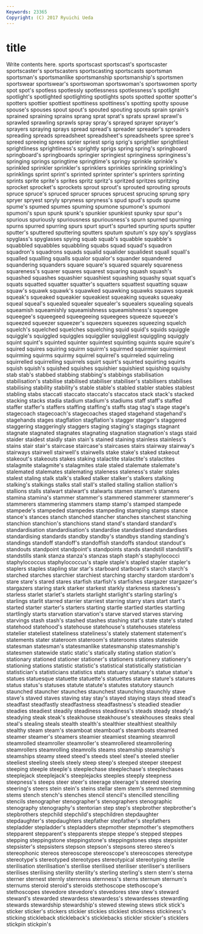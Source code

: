 ```yaml
---
Keywords: 23365 
Copyright: (C) 2017 Ryuichi Ueda
---
```


# title

Write contents here.
sports sportscast sportscast's sportscaster sportscaster's sportscasters
sportscasting sportscasts sportsman sportsman's sportsmanlike sportsmanship sportsmanship's sportsmen sportswear sportswear's
sportswoman sportswoman's sportswomen sporty spot spot's spotless spotlessly spotlessness spotlessness's
spotlight spotlight's spotlighted spotlighting spotlights spots spotted spotter spotter's spotters
spottier spottiest spottiness spottiness's spotting spotty spouse spouse's spouses spout
spout's spouted spouting spouts sprain sprain's sprained spraining sprains sprang
sprat sprat's sprats sprawl sprawl's sprawled sprawling sprawls spray spray's
sprayed sprayer sprayer's sprayers spraying sprays spread spread's spreader spreader's
spreaders spreading spreads spreadsheet spreadsheet's spreadsheets spree spree's spreed spreeing
sprees sprier spriest sprig sprig's sprightlier sprightliest sprightliness sprightliness's sprightly
sprigs spring spring's springboard springboard's springboards springier springiest springiness springiness's
springing springs springtime springtime's springy sprinkle sprinkle's sprinkled sprinkler sprinkler's
sprinklers sprinkles sprinkling sprinkling's sprinklings sprint sprint's sprinted sprinter sprinter's
sprinters sprinting sprints sprite sprite's sprites spritz spritz's spritzed spritzes
spritzing sprocket sprocket's sprockets sprout sprout's sprouted sprouting sprouts spruce
spruce's spruced sprucer spruces sprucest sprucing sprung spry spryer spryest
spryly spryness spryness's spud spud's spuds spume spume's spumed spumes
spuming spumone spumone's spumoni spumoni's spun spunk spunk's spunkier spunkiest
spunky spur spur's spurious spuriously spuriousness spuriousness's spurn spurned spurning
spurns spurred spurring spurs spurt spurt's spurted spurting spurts sputter
sputter's sputtered sputtering sputters sputum sputum's spy spy's spyglass spyglass's
spyglasses spying squab squab's squabble squabble's squabbled squabbles squabbling squabs
squad squad's squadron squadron's squadrons squads squalid squalider squalidest squall
squall's squalled squalling squalls squalor squalor's squander squandered squandering squanders
square square's squared squarely squareness squareness's squarer squares squarest squaring
squash squash's squashed squashes squashier squashiest squashing squashy squat squat's
squats squatted squatter squatter's squatters squattest squatting squaw squaw's squawk
squawk's squawked squawking squawks squaws squeak squeak's squeaked squeakier squeakiest
squeaking squeaks squeaky squeal squeal's squealed squealer squealer's squealers squealing
squeals squeamish squeamishly squeamishness squeamishness's squeegee squeegee's squeegeed squeegeeing squeegees
squeeze squeeze's squeezed squeezer squeezer's squeezers squeezes squeezing squelch squelch's
squelched squelches squelching squid squid's squids squiggle squiggle's squiggled squiggles
squigglier squiggliest squiggling squiggly squint squint's squinted squinter squintest squinting
squints squire squire's squired squires squiring squirm squirm's squirmed squirmier
squirmiest squirming squirms squirmy squirrel squirrel's squirreled squirreling squirrelled squirrelling
squirrels squirt squirt's squirted squirting squirts squish squish's squished squishes
squishier squishiest squishing squishy stab stab's stabbed stabbing stabbing's stabbings
stabilisation stabilisation's stabilise stabilised stabiliser stabiliser's stabilisers stabilises stabilising stability
stability's stable stable's stabled stabler stables stablest stabling stabs staccati
staccato staccato's staccatos stack stack's stacked stacking stacks stadia stadium
stadium's stadiums staff staff's staffed staffer staffer's staffers staffing staffing's
staffs stag stag's stage stage's stagecoach stagecoach's stagecoaches staged stagehand
stagehand's stagehands stages stagflation stagflation's stagger stagger's staggered staggering staggeringly
staggers staging staging's stagings stagnant stagnate stagnated stagnates stagnating stagnation
stagnation's stags staid staider staidest staidly stain stain's stained staining
stainless stainless's stains stair stair's staircase staircase's staircases stairs stairway
stairway's stairways stairwell stairwell's stairwells stake stake's staked stakeout stakeout's
stakeouts stakes staking stalactite stalactite's stalactites stalagmite stalagmite's stalagmites stale
staled stalemate stalemate's stalemated stalemates stalemating staleness staleness's staler stales
stalest staling stalk stalk's stalked stalker stalker's stalkers stalking stalking's
stalkings stalks stall stall's stalled stalling stallion stallion's stallions stalls
stalwart stalwart's stalwarts stamen stamen's stamens stamina stamina's stammer stammer's
stammered stammerer stammerer's stammerers stammering stammers stamp stamp's stamped stampede
stampede's stampeded stampedes stampeding stamping stamps stance stance's stances stanch
stanched stancher stanches stanchest stanching stanchion stanchion's stanchions stand stand's
standard standard's standardisation standardisation's standardise standardised standardises standardising standards standby
standby's standbys standing standing's standings standoff standoff's standoffish standoffs standout
standout's standouts standpoint standpoint's standpoints stands standstill standstill's standstills stank
stanza stanza's stanzas staph staph's staphylococci staphylococcus staphylococcus's staple staple's
stapled stapler stapler's staplers staples stapling star star's starboard starboard's
starch starch's starched starches starchier starchiest starching starchy stardom stardom's
stare stare's stared stares starfish starfish's starfishes stargazer stargazer's stargazers
staring stark starker starkest starkly starkness starkness's starless starlet starlet's
starlets starlight starlight's starling starling's starlings starlit starred starrier starriest
starring starry stars start start's started starter starter's starters starting
startle startled startles startling startlingly starts starvation starvation's starve starved
starves starving starvings stash stash's stashed stashes stashing stat's state
state's stated statehood statehood's statehouse statehouse's statehouses stateless statelier stateliest
stateliness stateliness's stately statement statement's statements stater stateroom stateroom's staterooms
states stateside statesman statesman's statesmanlike statesmanship statesmanship's statesmen statewide static
static's statically stating station station's stationary stationed stationer stationer's stationers
stationery stationery's stationing stations statistic statistic's statistical statistically statistician statistician's
statisticians statistics stats statuary statuary's statue statue's statues statuesque statuette
statuette's statuettes stature stature's statures status status's statuses statute statute's
statutes statutory staunch staunched stauncher staunches staunchest staunching staunchly stave
stave's staved staves staving stay stay's stayed staying stays stead
stead's steadfast steadfastly steadfastness steadfastness's steadied steadier steadies steadiest steadily
steadiness steadiness's steads steady steady's steadying steak steak's steakhouse steakhouse's
steakhouses steaks steal steal's stealing steals stealth stealth's stealthier stealthiest
stealthily stealthy steam steam's steamboat steamboat's steamboats steamed steamer steamer's
steamers steamier steamiest steaming steamroll steamrolled steamroller steamroller's steamrollered steamrollering
steamrollers steamrolling steamrolls steams steamship steamship's steamships steamy steed steed's
steeds steel steel's steeled steelier steeliest steeling steels steely steep
steep's steeped steeper steepest steeping steeple steeple's steeplechase steeplechase's steeplechases
steeplejack steeplejack's steeplejacks steeples steeply steepness steepness's steeps steer steer's
steerage steerage's steered steering steering's steers stein stein's steins stellar
stem stem's stemmed stemming stems stench stench's stenches stencil stencil's
stencilled stencilling stencils stenographer stenographer's stenographers stenographic stenography stenography's stentorian
step step's stepbrother stepbrother's stepbrothers stepchild stepchild's stepchildren stepdaughter stepdaughter's
stepdaughters stepfather stepfather's stepfathers stepladder stepladder's stepladders stepmother stepmother's stepmothers
stepparent stepparent's stepparents steppe steppe's stepped steppes stepping steppingstone steppingstone's
steppingstones steps stepsister stepsister's stepsisters stepson stepson's stepsons stereo stereo's
stereophonic stereos stereoscope stereoscope's stereoscopes stereotype stereotype's stereotyped stereotypes stereotypical
stereotyping sterile sterilisation sterilisation's sterilise sterilised steriliser steriliser's sterilisers sterilises
sterilising sterility sterility's sterling sterling's stern stern's sterna sterner sternest
sternly sternness sternness's sterns sternum sternum's sternums steroid steroid's steroids
stethoscope stethoscope's stethoscopes stevedore stevedore's stevedores stew stew's steward steward's
stewarded stewardess stewardess's stewardesses stewarding stewards stewardship stewardship's stewed stewing
stews stick stick's sticker sticker's stickers stickier stickies stickiest stickiness
stickiness's sticking stickleback stickleback's sticklebacks stickler stickler's sticklers stickpin stickpin's
